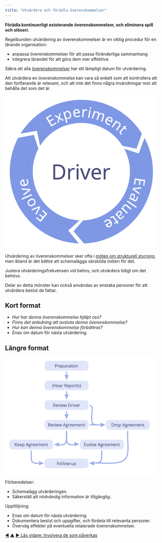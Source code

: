 ```yaml
---
title: "Utvärdera och förädla överenskommelser"
---
```



<strong>Förädla kontinuerligt existerande överenskommelser, och eliminera spill och slöseri.</strong>

Regelbunden utvärdering av överenskommelser är en viktig procedur för en lärande organisation:

- anpassa överenskommelser för att passa föränderliga sammanhang
- integrera lärandet för att göra dem mer effektiva

Säkra att alla <a href="#" class="tooltip" title="Överenskommelse: En överenskommen inriktning, process, förhållningssätt eller policy som skapats för att vägleda värdeflödet.">överenskommelser</a> har ett lämpligt datum för utvärdering.

Att utvärdera en överenskommelse kan vara så enkelt som att kontrollera att den fortfarande är relevant, och att inte det finns några invändningar mot att behålla det som det är.

![Experimentera, utvärdera, förädla](img/evolution/kaizen.png)

Utvärdering av överenskommelser sker ofta i [möten om strukturell styrning](governance-meeting.html), men ibland är det bättre att schemalägga särskilda möten för det.

Justera utvärderingsfrekvensen vid behov, och utvärdera tidigt om det behövs.

Delar av detta mönster kan också användas av enstaka personer för att utvärdera beslut de fattar.

## Kort format

- *Hur har denna överenskommelse hjälpt oss?*
- *Finns det anledning att avsluta denna överenskommelse?*
- *Hur kan denna överenskommelse förbättras?*
- Enas om datum för nästa utvärdering.

## Längre format

![Den långa versionen av utvärdera och förädla avtal](img/agreements/evaluate-agreements.png)

Förberedelser:

- Schemalägg utvärderingen.
- Säkerställ att nödvändig information är tillgänglig.

Uppföljning:

- Enas om datum för nästa utvärdering.
- Dokumentera beslut och uppgifter, och fördela till relevanta personer.
- Överväg effekter på eventuella relaterade överenskommelser.

<div class="bottom-nav">
<a href="resolve-objections.html" title="Tillbaka till: Lös upp invändningar">◀</a> <a href="co-creation-and-evolution.html" title="Upp: Samskapande och utveckling">▲</a> <a href="involve-those-affected.html" title="Läs vidare: Involvera de som påverkas">▶ Läs vidare: Involvera de som påverkas</a>
</div>


<script type="text/javascript">
Mousetrap.bind('g n', function() {
    window.location.href = 'involve-those-affected.html';
    return false;
});
</script>

